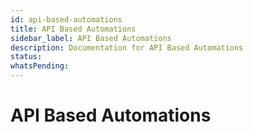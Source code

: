 ```yaml
---
id: api-based-automations
title: API Based Automations
sidebar_label: API Based Automations
description: Documentation for API Based Automations
status: 
whatsPending: 
---
```


# API Based Automations

